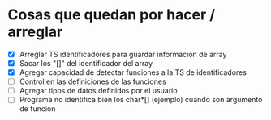 # Cosas que quedan por hacer / arreglar

- [X] Arreglar TS identificadores para guardar informacion de array
- [X] Sacar los "[]" del identificador del array
- [X] Agregar capacidad de detectar funciones a la TS de identificadores
- [ ] Control en las definiciones de las funciones
- [ ] Agregar tipos de datos definidos por el usuario
- [ ] Programa no identifica bien los char*\[\] \(ejemplo\) cuando son argumento de funcion